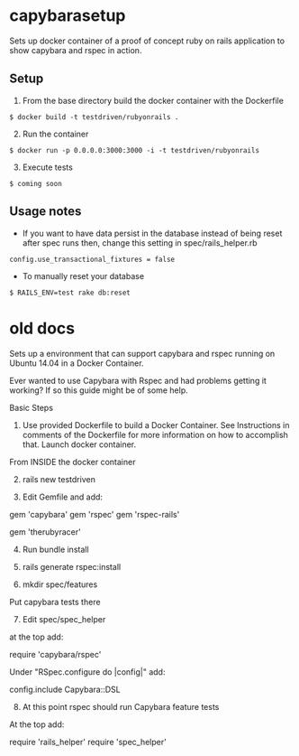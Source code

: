 # capybarasetup 

Sets up docker container of a proof of concept ruby on
rails application to show capybara and rspec in action.

## Setup

1. From the base directory build the docker container with the Dockerfile

 ```
 $ docker build -t testdriven/rubyonrails .
 ```

2. Run the container

 ```
 $ docker run -p 0.0.0.0:3000:3000 -i -t testdriven/rubyonrails
 ```

3. Execute tests

 ```
 $ coming soon
 ```

## Usage notes

* If you want to have data persist in the database instead of being
  reset after spec runs then, change this setting in
  spec/rails_helper.rb

```
config.use_transactional_fixtures = false
```

* To manually reset your database

```
$ RAILS_ENV=test rake db:reset
```


# old docs

Sets up a environment that can support capybara and rspec running on Ubuntu 14.04  in a Docker Container. 

Ever wanted to use Capybara with Rspec and had problems getting it working?  If so this guide might be of some help.

Basic Steps

1) Use provided Dockerfile to build a Docker Container.  See Instructions in comments of the Dockerfile for more information on how to accomplish that.  Launch docker container.

From INSIDE the docker container

2) rails new testdriven

3) Edit Gemfile and add:

gem 'capybara'
gem 'rspec'
gem 'rspec-rails'

gem 'therubyracer'

4) Run bundle install

5) rails generate rspec:install

6) mkdir spec/features

Put capybara tests there

7) Edit spec/spec_helper

at the top add:

require 'capybara/rspec'

Under "RSpec.configure do |config|" add:

  config.include Capybara::DSL

8) At this point rspec should run Capybara feature tests

At the top add:

require 'rails_helper'
require 'spec_helper'


